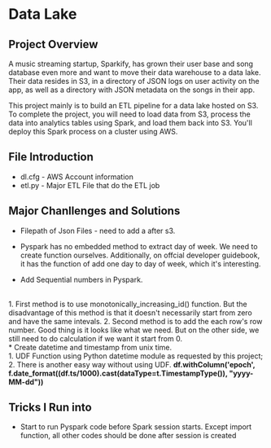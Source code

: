 # Data Lake

## Project Overview
A music streaming startup, Sparkify, has grown their user base and song database even more and want to move their data warehouse to a data lake. Their data resides in S3, in a directory of JSON logs on user activity on the app, as well as a directory with JSON metadata on the songs in their app.


This project mainly is to build an ETL pipeline for a data lake hosted on S3. To complete the project, you will need to load data from S3, process the data into analytics tables using Spark, and load them back into S3. You'll deploy this Spark process on a cluster using AWS.

## File Introduction

* dl.cfg - AWS Account information
* etl.py - Major ETL File that do the ETL job

## Major Chanllenges and Solutions

* Filepath of Json Files - need to add a after s3. 
* Pyspark has no embedded method to extract day of week. We need to create function ourselves.
Additionally, on offcial developer guidebook, it has the function of add one day to day of week, which it's interesting. 

* Add Sequential numbers in Pyspark. 
<br> 
   1. First method is to use monotonically_increasing_id() function. But the disadvantage of this method is that it doesn't necessarily start from zero and have the same intevals.
   2. Second method is to add the each row's row number. Good thing is it looks like what we need. But on the other side, we still need to do calculation if we want it start from 0. 
</br>
* Create datetime and timestamp from unix time. 
   <br> 1. UDF Function using Python datetime module as requested by this project;
      2. There is another easy way without using UDF. 
   <b>  df.withColumn('epoch', f.date_format((df.ts/1000).cast(dataType=t.TimestampType()), "yyyy-MM-dd")) </b>  </br>

## Tricks I Run into
* Start to run Pyspark code before Spark session starts. Except import function, all other codes should be done after session is created
